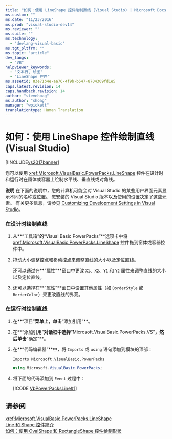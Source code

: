 ```yaml
---
title: "如何：使用 LineShape 控件绘制直线 (Visual Studio) | Microsoft Docs"
ms.custom: ""
ms.date: "11/23/2016"
ms.prod: "visual-studio-dev14"
ms.reviewer: ""
ms.suite: ""
ms.technology: 
  - "devlang-visual-basic"
ms.tgt_pltfrm: ""
ms.topic: "article"
dev_langs: 
  - "VB"
helpviewer_keywords: 
  - "文本行, 绘图"
  - "LineShape 控件"
ms.assetid: 83e71b4e-aa76-4f9b-b547-8704309fd1e5
caps.latest.revision: 14
caps.handback.revision: 14
author: "stevehoag"
ms.author: "shoag"
manager: "wpickett"
translationtype: Human Translation
---
```

# 如何：使用 LineShape 控件绘制直线 (Visual Studio)
[!INCLUDE[vs2017banner](../../../csharp/includes/vs2017banner.md)]

您可以使用 <xref:Microsoft.VisualBasic.PowerPacks.LineShape> 控件在设计时和运行时在窗体或容器上绘制水平线、垂直线或对角线。  
  
 **说明** 在下面的说明中，您的计算机可能会对 Visual Studio 的某些用户界面元素显示不同的名称或位置。  您安装的 Visual Studio 版本以及使用的设置决定了这些元素。  有关更多信息，请参见 [Customizing Development Settings in Visual Studio](http://msdn.microsoft.com/zh-cn/22c4debb-4e31-47a8-8f19-16f328d7dcd3)。  
  
### 在设计时绘制直线  
  
1.  从**“工具箱”**的**“Visual Basic PowerPacks”**选项卡中将 <xref:Microsoft.VisualBasic.PowerPacks.LineShape> 控件拖到窗体或容器控件中。  
  
2.  拖动大小调整控点和移动控点来调整直线的大小以及定位直线。  
  
     还可以通过在**“属性”**窗口中更改 `X1`、`X2`、`Y1` 和 `Y2` 属性来调整直线的大小以及定位直线。  
  
3.  还可以选择在**“属性”**窗口中设置其他属性（如 `BorderStyle` 或 `BorderColor`）来更改直线的外观。  
  
### 在运行时绘制直线  
  
1.  在**“项目”**菜单上，单击**“添加引用”**。  
  
2.  在**“添加引用”**对话框中选择**“Microsoft.VisualBasic.PowerPacks.VS”**，然后单击**“确定”**。  
  
3.  在**“代码编辑器”**中，将 `Imports` 或 `using` 语句添加到模块的顶部：  
  
    ```vb#  
    Imports Microsoft.VisualBasic.PowerPacks  
    ```  
  
    ```c#  
    using Microsoft.VisualBasic.PowerPacks;  
    ```  
  
4.  将下面的代码添加到 `Event` 过程中：  
  
     [!CODE [VbPowerPacksLine#1](../CodeSnippet/VS_Snippets_VBCSharp/VbPowerPacksLine#1)]  
  
## 请参阅  
 <xref:Microsoft.VisualBasic.PowerPacks.LineShape>   
 [Line 和 Shape 控件简介](../../../visual-basic/developing-apps/windows-forms/introduction-to-the-line-and-shape-controls-visual-studio.md)   
 [如何：使用 OvalShape 和 RectangleShape 控件绘制形状](../../../visual-basic/developing-apps/windows-forms/how-to-draw-shapes-with-the-ovalshape-and-rectangleshape-controls.md)